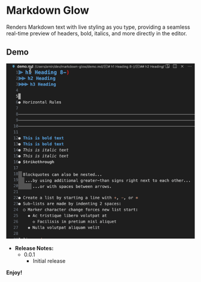 # Markdown Glow

Renders Markdown text with live styling as you type, providing a seamless real-time preview of headers, bold, italics, and more directly in the editor.

## Demo

![Demo](assets/markdown-glow-demo.gif)

* **Release Notes:**
    * 0.0.1
        * Initial release

**Enjoy!**
